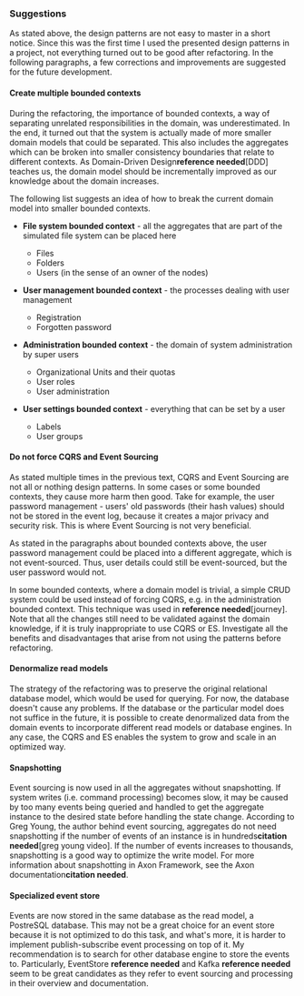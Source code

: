 ### Suggestions

As stated above, the design patterns are not easy to master in a short notice. Since this was the first time I used the presented design patterns in a project, not everything turned out to be good after refactoring. In the following paragraphs, a few corrections and improvements are suggested for the future development.

#### Create multiple bounded contexts

During the refactoring, the importance of bounded contexts, a way of separating unrelated responsibilities in the domain, was underestimated. In the end, it turned out that the system is actually made of more smaller domain models that could be separated. This also includes the aggregates which can be broken into smaller consistency boundaries that relate to different contexts. As Domain-Driven Design**reference needed**[DDD] teaches us, the domain model should be incrementally improved as our knowledge about the domain increases.

The following list suggests an idea of how to break the current domain model into smaller bounded contexts.

- **File system bounded context** - all the aggregates that are part of the simulated file system can be placed here
	- Files
	- Folders
	- Users (in the sense of an owner of the nodes)

- **User management bounded context** - the processes dealing with user management
	- Registration
	- Forgotten password

- **Administration bounded context** - the domain of system administration by super users
	- Organizational Units and their quotas
	- User roles
	- User administration

- **User settings bounded context** - everything that can be set by a user
	- Labels
	- User groups


#### Do not force CQRS and Event Sourcing

As stated multiple times in the previous text, CQRS and Event Sourcing are not all or nothing design patterns. In some cases or some bounded contexts, they cause more harm then good. Take for example, the user password management - users' old passwords (their hash values) should not be stored in the event log, because it creates a major privacy and security risk. This is where Event Sourcing is not very beneficial. 

As stated in the paragraphs about bounded contexts above, the user password management could be placed into a different aggregate, which is not event-sourced. Thus, user details could still be event-sourced, but the user password would not. 

In some bounded contexts, where a domain model is trivial, a simple CRUD system could be used instead of forcing CQRS, e.g. in the administration bounded context. This technique was used in **reference needed**[journey]. Note that all the changes still need to be validated against the domain knowledge, if it is truly inappropriate to use CQRS or ES. Investigate all the benefits and disadvantages that arise from not using the patterns before refactoring.

#### Denormalize read models

The strategy of the refactoring was to preserve the original relational database model, which would be used for querying. For now, the database doesn't cause any problems. If the database or the particular model does not suffice in the future, it is possible to create denormalized data from the domain events to incorporate different read models or database engines. In any case, the CQRS and ES enables the system to grow and scale in an optimized way. 

#### Snapshotting

Event sourcing is now used in all the aggregates without snapshotting. If system writes (i.e. command processing) becomes slow, it may be caused by too many events being queried and handled to get the aggregate instance to the desired state before handling the state change. According to Greg Young, the author behind event sourcing, aggregates do not need snapshotting if the number of events of an instance is in hundreds**citation needed**[greg young video]. If the number of events increases to thousands, snapshotting is a good way to optimize the write model. For more information about snapshotting in Axon Framework, see the Axon documentation**citation needed**.

#### Specialized event store

Events are now stored in the same database as the read model, a PostreSQL database. This may not be a great choice for an event store because it is not optimized to do this task, and what's more, it is harder to implement publish-subscribe event processing on top of it. My recommendation is to search for other database engine to store the events to. Particularly, EventStore **reference needed** and Kafka **reference needed** seem to be great candidates as they refer to event sourcing and processing in their overview and documentation.